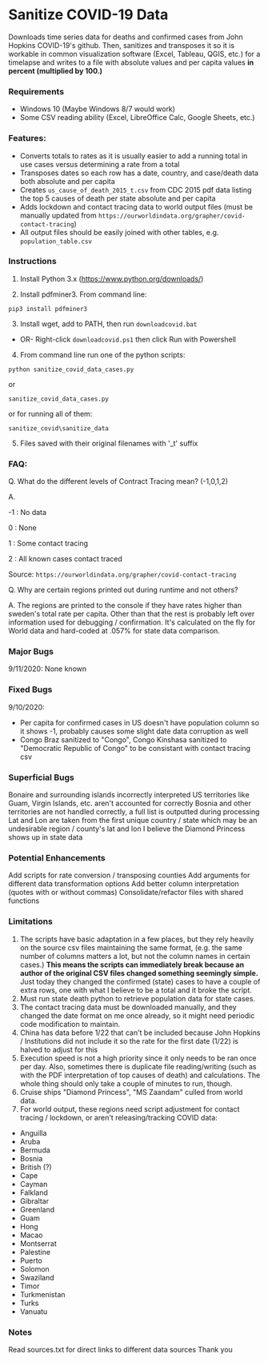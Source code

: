 # Sanitize COVID-19 Data

Downloads time series data for deaths and confirmed cases from John Hopkins COVID-19's github. 
Then, sanitizes and transposes it so it is workable in common visualization software (Excel, Tableau, QGIS, etc.) for a timelapse and writes to a file with absolute values and per capita values **in percent (multiplied by 100.)**

### Requirements

- Windows 10 (Maybe Windows 8/7 would work)
- Some CSV reading ability (Excel, LibreOffice Calc, Google Sheets, etc.)

### Features:
- Converts totals to rates as it is usually easier to add a running total in use cases versus determining a rate from a total
- Transposes dates so each row has a date, country, and case/death data both absolute and per capita
- Creates `us_cause_of_death_2015_t.csv` from CDC 2015 pdf data listing the top 5 causes of death per state absolute and per capita
- Adds lockdown and contact tracing data to world output files (must be manually updated from `https://ourworldindata.org/grapher/covid-contact-tracing`)
- All output files should be easily joined with other tables, e.g. `population_table.csv`

### Instructions

1. Install Python 3.x
(https://www.python.org/downloads/)

2. Install pdfminer3. From command line:

`pip3 install pdfminer3`

3. Install wget, add to PATH, then run `downloadcovid.bat`
- OR-
Right-click `downloadcovid.ps1` then click Run with Powershell

4. From command line run one of the python scripts:

`python sanitize_covid_data_cases.py`

or

`sanitize_covid_data_cases.py`

or for running all of them:

`sanitize_covid\sanitize_data`

5. Files saved with their original filenames with '_t' suffix

### FAQ:
Q. What do the different levels of Contract Tracing mean? (-1,0,1,2)

A.

-1 : No data

0 : None

1 : Some contact tracing

2 : All known cases contact traced

Source: `https://ourworldindata.org/grapher/covid-contact-tracing`

Q. Why are certain regions printed out during runtime and not others?

A. The regions are printed to the console if they have rates higher than sweden's total rate per capita. Other than that the rest is probably left over information used for debugging / confirmation. It's calculated on the fly for World data and hard-coded at .057% for state data comparison.

### Major Bugs
9/11/2020: None known

### Fixed Bugs
9/10/2020:
- Per capita for confirmed cases in US doesn't have population column so it shows -1, probably causes some slight date data corruption as well
- Congo Braz sanitized to "Congo", Congo Kinshasa sanitized to "Democratic Republic of Congo" to be consistant with contact tracing csv

### Superficial Bugs
Bonaire and surrounding islands incorrectly interpreted
US territories like Guam, Virgin Islands, etc. aren't accounted for correctly
Bosnia and other territories are not handled correctly, a full list is outputted during processing
Lat and Lon are taken from the first unique country / state which may be an undesirable region / county's lat and lon
I believe the Diamond Princess shows up in state data

### Potential Enhancements
Add scripts for rate conversion / transposing counties
Add arguments for different data transformation options
Add better column interpretation (quotes with or without commas)
Consolidate/refactor files with shared functions

### Limitations
1. The scripts have basic adaptation in a few places, but they rely heavily on the source csv files maintaining the same format, (e.g. the same number of columns matters a lot, but not the column names in certain cases.) **This means the scripts can immediately break because an author of the original CSV files changed something seemingly simple.** Just today they changed the confirmed (state) cases to have a couple of extra rows, one with what I believe to be a total and it broke the script.
2. Must run state death python to retrieve population data for state cases.
3. The contact tracing data must be downloaded manually, and they changed the date format on me once already, so it might need periodic code modification to maintain.
4. China has data before 1/22 that can't be included because John Hopkins / Institutions did not include it so the rate for the first date (1/22) is halved to adjust for this
5. Execution speed is not a high priority since it only needs to be ran once per day. Also, sometimes there is duplicate file reading/writing (such as with the PDF interpretation of top causes of death) and calculations. The whole thing should only take a couple of minutes to run, though.
6. Cruise ships "Diamond Princess", "MS Zaandam" culled from world data.
7. For world output, these regions need script adjustment for contact tracing / lockdown, or aren't releasing/tracking COVID data:
- Anguilla
- Aruba
- Bermuda
- Bosnia
- British (?)
- Cape
- Cayman
- Falkland
- Gibraltar
- Greenland
- Guam
- Hong
- Macao
- Montserrat
- Palestine
- Puerto
- Solomon
- Swaziland
- Timor
- Turkmenistan
- Turks
- Vanuatu



### Notes
Read sources.txt for direct links to different data sources
Thank you